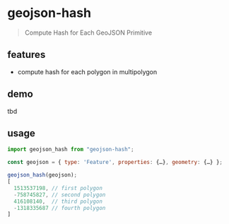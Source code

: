 # geojson-hash
> Compute Hash for Each GeoJSON Primitive

## features
- compute hash for each polygon in multipolygon

## demo
tbd

## usage
```js
import geojson_hash from "geojson-hash";

const geojson = { type: 'Feature', properties: {…}, geometry: {…} };

geojson_hash(geojson);
[
  1513537198, // first polygon
  -758745827, // second polygon
  416108140,  // third polygon
  -1318335687 // fourth polygon
]
```